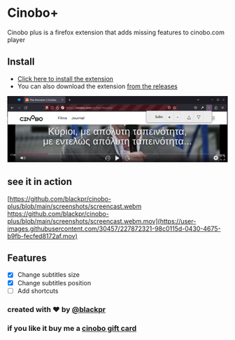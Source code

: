# Cinobo+

Cinobo plus is a firefox extension that adds missing features to cinobo.com player

## Install

- [Click here to install the extension](https://addons.mozilla.org/firefox/downloads/file/4089516/8b8266835b82405ba474-0.0.1.xpi)
- You can also download the extension [from the releases](https://github.com/blackpr/cinobo-plus/releases)

![screenshot](./screenshots/subs-screenshot.png)

## see it in action

[https://github.com/blackpr/cinobo-plus/blob/main/screenshots/screencast.webm
https://github.com/blackpr/cinobo-plus/blob/main/screenshots/screencast.webm.mov](https://user-images.githubusercontent.com/30457/227872321-98c0115d-0430-4675-b9fb-fecfed8172af.mov)

## Features

- [x] Change subtitles size
- [x] Change subtitles position
- [ ] Add shortcuts

### created with ❤️ by [@blackpr](https://twitter.com/blackpr)

### if you like it buy me a [cinobo gift card](https://cinobo.com/gift-card)
